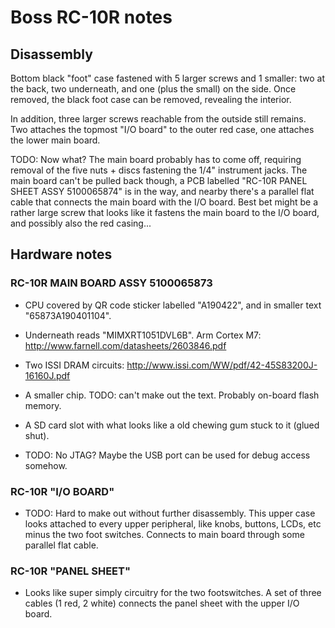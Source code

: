 # Boss RC-10R notes

## Disassembly

Bottom black "foot" case fastened with 5 larger screws and 1 smaller: two at the back, two
underneath, and one (plus the small) on the side. Once removed, the black foot case can be removed,
revealing the interior.

In addition, three larger screws reachable from the outside still remains. Two attaches the topmost
"I/O board" to the outer red case, one attaches the lower main board.

TODO: Now what? The main board probably has to come off, requiring removal of the five nuts + discs
fastening the 1/4" instrument jacks. The main board can't be pulled back though, a PCB labelled
"RC-10R PANEL SHEET ASSY 5100065874" is in the way, and nearby there's a parallel flat cable that
connects the main board with the I/O board. Best bet might be a rather large screw that looks like
it fastens the main board to the I/O board, and possibly also the red casing...

## Hardware notes

### RC-10R MAIN BOARD ASSY 5100065873

* CPU covered by QR code sticker labelled "A190422", and in smaller text "65873A190401104".
* Underneath reads "MIMXRT1051DVL6B". Arm Cortex M7: http://www.farnell.com/datasheets/2603846.pdf

* Two ISSI DRAM circuits: http://www.issi.com/WW/pdf/42-45S83200J-16160J.pdf

* A smaller chip. TODO: can't make out the text. Probably on-board flash memory.

* A SD card slot with what looks like a old chewing gum stuck to it (glued shut).

* TODO: No JTAG? Maybe the USB port can be used for debug access somehow.

### RC-10R "I/O BOARD"

* TODO: Hard to make out without further disassembly. This upper case looks attached to every upper
peripheral, like knobs, buttons, LCDs, etc minus the two foot switches. Connects to main board
through some parallel flat cable.

### RC-10R "PANEL SHEET"

* Looks like super simply circuitry for the two footswitches. A set of three cables (1 red, 2 white)
connects the panel sheet with the upper I/O board.
